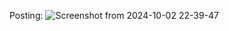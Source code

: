 Posting: 
![Screenshot from 2024-10-02 22-39-47](https://github.com/user-attachments/assets/5ce9acf5-a18b-4378-8f2b-56f4900d0203)
